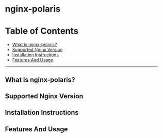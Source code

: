 # nginx-polaris
Table of Contents
=======================

* [What is nginx-polaris?](#what-is-nginx-polaris)
* [Supported Nginx Version](#supported-nginx-version)
* [Installation Instructions](#installation-instructions)
* [Features And Usage](#features-and-usages)

---

What is nginx-polaris?
------

Supported Nginx Version
------

Installation Instructions
------

Features And Usage
------
